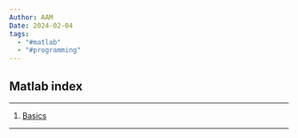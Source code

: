```yaml
---
Author: AAM
Date: 2024-02-04
tags:
  - "#matlab"
  - "#programming"
---
```


## Matlab index

---
1. [Basics](data/01_basics.md)
---
